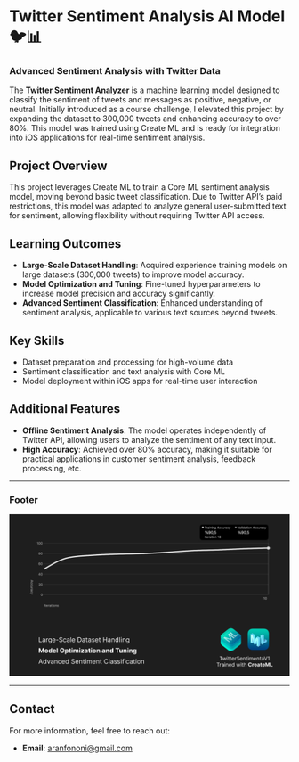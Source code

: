 # Twitter Sentiment Analysis AI Model 🐦📊

### Advanced Sentiment Analysis with Twitter Data

The **Twitter Sentiment Analyzer** is a machine learning model designed to classify the sentiment of tweets and messages as positive, negative, or neutral. Initially introduced as a course challenge, I elevated this project by expanding the dataset to 300,000 tweets and enhancing accuracy to over 80%. This model was trained using Create ML and is ready for integration into iOS applications for real-time sentiment analysis.

## Project Overview
This project leverages Create ML to train a Core ML sentiment analysis model, moving beyond basic tweet classification. Due to Twitter API’s paid restrictions, this model was adapted to analyze general user-submitted text for sentiment, allowing flexibility without requiring Twitter API access.

## Learning Outcomes
- **Large-Scale Dataset Handling**: Acquired experience training models on large datasets (300,000 tweets) to improve model accuracy.
- **Model Optimization and Tuning**: Fine-tuned hyperparameters to increase model precision and accuracy significantly.
- **Advanced Sentiment Classification**: Enhanced understanding of sentiment analysis, applicable to various text sources beyond tweets.

## Key Skills
- Dataset preparation and processing for high-volume data
- Sentiment classification and text analysis with Core ML
- Model deployment within iOS apps for real-time user interaction

## Additional Features
- **Offline Sentiment Analysis**: The model operates independently of Twitter API, allowing users to analyze the sentiment of any text input.
- **High Accuracy**: Achieved over 80% accuracy, making it suitable for practical applications in customer sentiment analysis, feedback processing, etc.

---

### Footer
![Footer Image](./Documents/Linkedin.jpg)

---

## Contact
For more information, feel free to reach out:  
- **Email**: [aranfononi@gmail.com](mailto:aranfononi@gmail.com)  
